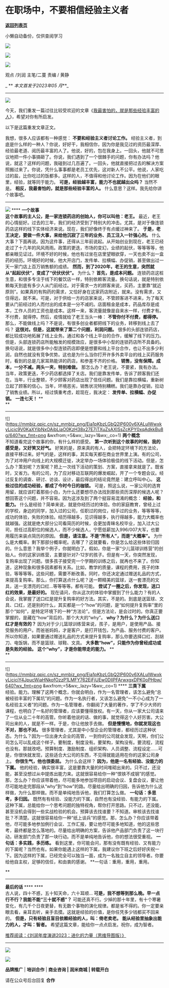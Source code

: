 # 在职场中，不要相信经验主义者

[**返回列表页**](/gzh/刘润)

小懒自动备份，仅供查阅学习

![](https://mmbiz.qpic.cn/sz_mmbiz_jpg/Eia1pKbzLGbSZ57HPo7A5mhKzhKlg5Aok3X0IRy7oibLVF7JAbcXz1iago686lltde5Tnia1BGZlBqFymUYr1O4ibsg/640?wx_fmt=jpeg&wxfrom;=5&wx;_lazy=1&wx;_co=1)

![](https://mmbiz.qpic.cn/sz_mmbiz_gif/Eia1pKbzLGbRDJsN6VD1qnb2tCOibbX9cFOzEGND2njgXQ4MBgVUIwRXH7ODNKvIml3bHe3Q4uGCsicjXWxwWicic9Q/640?wx_fmt=gif)

![](https://mmbiz.qpic.cn/sz_mmbiz_png/Eia1pKbzLGbRtncJFVPsoTnuOL3eYLcCQVUCUtakeuiaMEuj9icJJghKYv0JxvPNMibmiaiaZf3dJ1k9JF8xCbqh7iaZQ/640?wx_fmt=png)

观点 /刘润 主笔/二蔓 责编 / 黄静

 _ ** _本文首发于2023年05_ _月_**_  

* * *

  

![](https://mmbiz.qpic.cn/sz_mmbiz_png/Eia1pKbzLGbQ2lP600v6XALulWwxkyLicicgQJBYfG0YTom4DXjWNHWJWiallou3776XVrbRGYXicK8KZEoBLyOaUAg/640?wx_fmt=png&wxfrom;=5&wx;_lazy=1&wx;_co=1)

今天，我们重发一篇过往比较受欢迎的文章《[我最害怕的，就是那些经验丰富的人](https://mp.weixin.qq.com/s?__biz=MjM5NjM5MjQ4MQ==&mid=2651706982&idx=1&sn=f6ff7dcb809ce11ca8813df7af84129c&scene=21#wechat_redirect)》，希望对你有所启发。

以下是这篇重发文章正文。

  
我想，很多人应该都有一种感觉： **不要和经验主义者讨论工作。**
经验主义者，到底是什么样的一种人？你说，好好干，我相信你，因为你是我见过的资历最深厚、经验最老道、阅历最丰富的人了。他说，好的，包在我身上。一回头，他就不可思议地把一件小事搞砸了。你说，我们遇到了一个很棘手的问题，你有办法吗？他说，就这？这样的问题，我碰到过几百遍了。一回头，他就直接把过去的解决方案照搬过来了。你说，凭什么事事都是老员工优先，这对新人不公平。他说，人家吃过的盐，比你吃过的饭都多。这样的人，不值得和他讨论工作。因为在他们的眼里，经验，就等同于能力。
**可是，经验越丰富，能力不也就越出众吗？** 当然不是。 **相反，我最害怕的，就是那些经验丰富的人。** 什么意思？这样。我先给你讲个故事吧。  

* * *

  
![](https://mmbiz.qpic.cn/sz_mmbiz_png/Eia1pKbzLGbQ2lP600v6XALulWwxkyLicicQkWsXkiaTw9CK00VSu2azJibI06Ywx67tKBPqgdK4KVMORGuzLwib0JLg/640?wx_fmt=png&wxfrom;=5&wx;_lazy=1&wx;_co=1)
**** **一个故事**  
 **这个故事的主人公，是一家连锁药店的创始人，你可以叫他：老王。**
最近，老王的心情挺好。过去的三年，我们的经济受到了特别大的冲击。尤其，是对于像连锁药店这样的线下实体经济来说。现在，我们好像终于有点缓过神来了。
**于是，老王决定，要做一件大事，来给他沉寂了三年的业务、员工注入一针强心剂。**
什么大事？下面再说。因为这件事，还得从三年前说起。从开始创业到现在，老王已经走过了十几年的风风雨雨。政策的更迭，市场的变幻，业绩的起伏，等等等等，他都亲眼见证过。环境不好的时候，他也有过坐在店里望眼欲穿，一天也卖不出一盒药的经历。环境好的时候，他大开店门，发传单、拉横幅、办促销，甚至做出过一天一家门店上百万销售额的成绩。
**然而，到了2020年，老王的生意，突然就从“起起伏伏”，变成了“伏伏伏伏”。** 为什么？ **首先，是成本问题。**
连锁药店这桩生意，和很多专注于线下的餐饮店一样，特别依赖客流量。换句话说，就是特别依赖每天到底有多少人从门前经过。对于需求一方的顾客来说，买药，主要靠“就近原则”。如果真的有购药的需求，又恰好身在这家药店附近，就来。没有需求，又住得远，就不来。可是，对于供给一方的店家来说，不管顾客进不进来，为了每天要从门前经过的人而付出的成本是一分不减的。店面租金是成本，药品库存是成本，工作人员的工资也是成本。这样一来，客流量就像是自来水一样，付费才有。不付费，就得停。然后，疫情就给了老王当头一棒：
**不管你付不付费，都得停。** 那么，不能做线上吗？不是说，有很多创业者都把线下的业务，转移到线上去了吗？
**这很对。但是，这就带来了第二个问题，利润问题。**
很多的头部连锁药店，都比较成功地拓展了线上业务。通过和各个线上平台的合作，缓解了线下的压力。但是，头部连锁药店所能触发的规模效应，是很多中小型的连锁药店所不具备的。换句话说，就是很多中小型连锁药店即便是想要和线上平台合作，也让不出多少利润，自然也就没有竞争优势。这也是为什么当你打开许多外卖平台的线上买药服务时，看到的总是几家耳熟能详的药店，和参差不齐的价格。
**销售，没有保障。成本，一分不减。两头一夹，特别难做。**
那怎么办？老王说，不要紧，我有办法。当年，政策更迭，不少药店都选择了关店。我们是靠发传单，告诉了顾客我们还在。当年，行业整顿，不少顾客对药店出现了信任问题。我们是靠拉横幅，重新树立起了顾客的信心。当年，环境恶劣，销售状况特别糟糕。我们是靠办促销，拉动了销售业绩。所以，经过慎重考虑，趁现在，我决定：
**发传单、拉横幅、办促销。** **一连七天！** **  
**

* * *

  
![](https://mmbiz.qpic.cn/sz_mmbiz_png/Eia1pKbzLGbQ2lP600v6XALulWwxkyLicic9V0KaXYibNxOAibLiaO0KzH38x27E7jTXuZsAXISsZcKPY0xqAdkkBu8g/640?wx_fmt=png
&wxfrom;=5&wx;_lazy=1&wx;_co=1) **两个概念**  
不知道看完这个故事的你，有什么样的感受。 **第一次听到这个故事的时候，我的感受是，又好笑又好气。**
好笑的是，原来真的有人，会把特定环境下的方法论，直接平移过来。好气的是，这样的事，其实每天都在商业世界里上演。有的公司，为了对冲用户向线上的大规模迁徙，决定举办一场体验极佳的线下活动。但是，怎么办？策划呢？方案呢？把上一次线下活动的策划、方案，直接拿来就是了。既省时，又省力。有的公司，为了应对移动互联网的爆发崛起，开了一个专题会议。经过反复的调查、研讨、访谈、设计，最后得出的结论竟然是：建立呼叫中心。
**这些过往的成功经验，都成了今时今日的枷锁。**
可是，照这么说，一家公司的选育用留，就应该盯着那些小白，为什么还要想尽办法找到那些资历深厚的候选人呢？想回答这个问题，并不容易。因为这涉及到了两个挺容易混淆的概念：
**经验，和能力。**
什么是经验？简单来说，就是你经历过的体验。你的家庭教育，曾经上过的学校，身边的同学，加入过的公司，任职过的岗位，经手过的业务，等等等等，成功的体验，失败的体验。经历得越多，见识得越多，执行得越多，能力大概率也就越强。这就是绝大部分公司看简历的时候，会更加青睐名校毕业，加入过大公司，担任过高职位的候选人，而不少候选人，宁愿低薪加入996/007大军，也要用履历来装点简历的原因。
**但是，请注意。不是“所有人”，而是“大概率”。**
为什么是大概率。剩下那部分概率呢。去哪了？这就要看，你是怎么给这些体验归因的。什么意思？我举个例子，你就明白了。假如，你是一家“少儿篮球训练营”的创始人。你的这家训练营，主要是针对7-12岁的孩子。但是有一天，你突然发现，复购率出现了问题。很多孩子接受完一个学期的训练之后，就再也不来了。你知道，这种现象和很多因素都有关系。比如，教学的质量，课程的费用，孩子的体验，等等等等。这些问题，需要不断改善。同时，你还决定通过赠送礼品的方式，来提高复购率。那么，你打算送点什么呢？送一颗精美的篮球，送一套漂亮的文具，送一支漂亮的口红...等等等等。都有可能。
**尝试了一圈之后，你发现，送口红的效果，是最好的。**
现在请问，你从这次的体验中掌握到了什么能力？有的人会说，我掌握了送口红是提升复购率的好方法。其实，不是的。到底是送篮球、文具、口红，还是别的什么，其实都是一个“how”的问题，是“如何提升复购率”里的那个“如何”，是特定环境下的一种“方法论”。但是方法论，是会过时的。你真正要掌握的，是藏在“how”背后的，那个大大的“why”。
**why？为什么？为什么送口红才是有效的？**
因为对于少儿篮球训练营来说，孩子，是用户，是使用产品、接受服务的用户。而爸爸妈妈，才是客户，是打开钱包，为产品、服务付费的客户。所以你知道，如果要通过赠送礼品的方式来提升复购率，那么你要选择口红、刮胡刀、电饭锅，而不是篮球、球鞋、文具。
**大多数“how”，只能作为你曾经成功或是失败的经验。** **这个“why”，才是你能带走的能力。** **  
**

* * *

  
![](https://mmbiz.qpic.cn/sz_mmbiz_png/Eia1pKbzLGbQ2lP600v6XALulWwxkyLicicjY4JpucWiaHNkofOzzP1LMFY762EjFjUEw0DllPFArwxgxDPK0oPHbw/640?wx_fmt=png
&wxfrom;=5&wx;_lazy=1&wx;_co=1) **** **三类下属**  
经验。能力。理解了这两个概念，你就会明白，作为一名管理者，该怎么避免“总被经验丰富的下属坑”的问题。作为一名执行者，又该怎么避免“一不小心成为了一名经验主义者”的问题。作为一名管理者，你翻阅了大量的著作，学了不少大师的课程，也明白了一名好的管理者，应该要懂得放权。有一天，你从一家大公司请来了一位从业二十年的高管。你听着他说的话、做的事，就觉得这个人好厉害。大公司出来的人，就是不一样。于是，你让他放手去做。
**但是慢慢地，你就发现这也不对，那也不对。**
很多管理者，尤其是中小型企业的管理者，都经历过这种状态。为什么？因为一位出身大企业的高管，一到你的公司就会发现，天啊，你们公司怎么可以乱成这个样子。要制度，制度没有。要架构，架构没有。要流程，流程也没有。那就改吧。预算制度、激励制度、组织架构、人员调整、流程设定......可是，你很快就发现，这些适合大公司的东西，不见得就能适用在你的这家公司身上。
**你很生气，他也很委屈。** 为什么会这样？ **因为，他是一名有经验、没能力的下属。**
他的经验，确实很丰富，这是要靠大量的时间堆砌出来的。只不过，还没能，甚至没想过从中提炼出能力来。这就很容易给你一种“恨铁不成钢”的感觉。那，怎么办？你应该带着他，尽可能多地参加项目的启动会议、复盘会议，要让他尽可能地走完那段从“why”到“how”的路。尽量给出明确的归因，告诉他为什么这样做，为什么那样做。而不是单纯地告诉他，我们打算怎么做。
**一句话：多思考，多归因。**
既然有有经验、没能力的下属，自然也有没经验、有能力的下属。这种下属，总能给你一个思考问题的独特视角，帮你打开思路。只不过，还没能，甚至没机会得到一些实战检验的机会。预算该去找谁要？不知道。审核该去找谁批？不清楚。这就很容易给你一种“纸上谈兵”的感觉。那，怎么办？你应该带着他，尽可能多地参加例行会议、工作汇报，要让他尽可能多地知道，他的这些思考，最终都是怎么落地的。尽量给出明确的方案，告诉他产品部门负责了这一块行动，研发部门负责了那一块行动。而不是单纯地告诉他，你的想法很受重视。
**一句话：多实践，多历练。**
看到这里，你可能会问，那有没有既有经验、又有能力的下属呢？当然也有。如果你能遇上这样的下属，我建议你下班之后好好庆祝一下。因为这样的下属，已经完全可以独当一面，成为一名独立自主的领导者。你要给他自主权，足够的信任，和由衷的感谢。
**一句话：重用，重用，重用。  
  
**

* * *

  

 **最后的话** **** ****  
古人说，四十不惑，五十知天命，六十耳顺... **可是，我不想等到那么晚。早一点行不行？我能不能“三十就不惑”？**
可能还真不行。少掉的那十年里，有十个寒暑变化，有几千个日夜更替，有无数个事物的演化规律。都是省不得的。你一定要亲眼去看，亲耳去听，亲手去摸。这就是经验的价值，是你任凭多少钱都买不回来的。
**但是，只有经验且盲目依赖经验的人，叫：倚老卖老。** **能从经验里抽象出能力的人，才叫：智者。** 希望这篇文章，能给你一点点启发。祝你，成为智者。  
  
[](https://mp.weixin.qq.com/s?__biz=MjM5NjM5MjQ4MQ==&mid=2651722644&idx=2&sn=0dc135ebf201ed103c876ab6a6fed9b6&chksm=bd1348da8a64c1ccf00670714ae7241e06e6e0d458e37bb3406a7eabece4d408ce89c6e79e40&token=649233387&lang=zh_CN&scene=21#wechat_redirect)[推荐阅读：](https://mp.weixin.qq.com/s?__biz=MjM5NjM5MjQ4MQ==&mid=2651722841&idx=2&sn=b49b8bb3d8208d3c0f3eab61c0f71626&chksm=bd134f178a64c6011bf9d55cdb61b446e5edb7394195513b26e69df0b451a28473d2d53eaf92&token=1072785952&lang=zh_CN&scene=21#wechat_redirect)[《刘润年度演讲2023：进化的力量（思维导图版）》](https://mp.weixin.qq.com/s?__biz=MjM5NjM5MjQ4MQ==&mid=2651722841&idx=2&sn=b49b8bb3d8208d3c0f3eab61c0f71626&chksm=bd134f178a64c6011bf9d55cdb61b446e5edb7394195513b26e69df0b451a28473d2d53eaf92&token=1072785952&lang=zh_CN&scene=21#wechat_redirect)[](https://mp.weixin.qq.com/s?__biz=MjM5NjM5MjQ4MQ==&mid=2651722644&idx=2&sn=0dc135ebf201ed103c876ab6a6fed9b6&chksm=bd1348da8a64c1ccf00670714ae7241e06e6e0d458e37bb3406a7eabece4d408ce89c6e79e40&token=649233387&lang=zh_CN&scene=21#wechat_redirect)

* * *

  

![](https://mmbiz.qpic.cn/sz_mmbiz_png/Eia1pKbzLGbRDJsN6VD1qnb2tCOibbX9cF4KR6RU8TI03Sd5RkkwsI0xKbyTAdM0JmR4tznX3T7JFWaavica5MmhQ/640?wx_fmt=png)

[![](https://mmbiz.qpic.cn/sz_mmbiz_gif/Eia1pKbzLGbQxYsViawEktETaUib1vhmSYzvj2c58BM38PBkGYa3jnsj45PhoRwlAic1QYWUEV7N6lTDZlzzes5h8g/640?wx_fmt=gif&wxfrom;=5&wx;_lazy=1&wx;_co=1)]()

 **品牌推广** | **培训合作** | **商业咨询 | 润米商城** **| 转载开白**

请在公众号后台回复 **合作**

